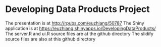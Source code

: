 Developing Data Products Project
======================
The presentation is at http://rpubs.com/euzhiang/50787
The Shiny application is at https://euzhiang.shinyapps.io/DevelopingDataProducts/
The server.R and ui.R source files are at the github directory
The slidify source files are also at this github directory